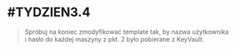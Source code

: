 # #TYDZIEN3.4

>Spróbuj na koniec zmodyfikować template tak, by nazwa użytkownika i hasło do każdej maszyny z pkt. 2 było pobierane z KeyVault.
